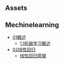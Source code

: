 
## Assets


## Mechinelearning

- [01概述]()
    - [1.1机器学习概述](mechinelearning/01概述/1.1机器学习概述.md)
- [02线性回归]()
    - [线性回归原理](mechinelearning/02线性回归/线性回归原理.md)